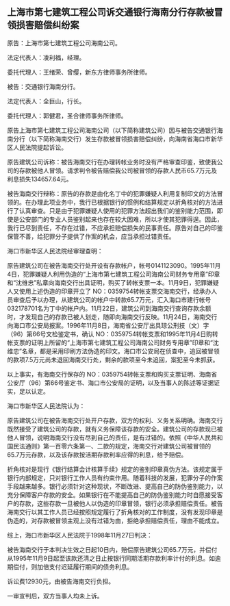 ## 上海市第七建筑工程公司诉交通银行海南分行存款被冒领损害赔偿纠纷案

原告：上海市第七建筑工程公司海南公司。

法定代表人：凌利福，经理。

委托代理人：王绪荣、曾缨，新东方律师事务所律师。

被告：交通银行海南分行。

法定代表人：全巨山，行长。

委托代理人：郭健君，圣合律师事务所律师。

原告上海市第七建筑工程公司海南公司（以下简称建筑公司）因与被告交通银行海南分行（以下简称海南交行）发生存款被冒领损害赔偿纠纷，向海南省海口市新华区人民法院提起诉讼。

原告建筑公司诉称：被告海南交行在办理转帐业务时没有严格审查印鉴，致使我公司的存款被他人冒领。请求判令被告赔偿我公司被冒领的存款人民币65.7万元及利息损失134657.64元。

被告海南交行辩称：原告的存款是由化名丁中的犯罪嫌疑人利用复制印文的方法冒领的。在办理此项业务中，我行已根据银行的惯例和结算规定以折角核对的方法进行了认真审查。只是由于犯罪嫌疑人使用的犯罪方法超出我们的鉴别能力范围，即使是公安部门的专业人员鉴别起来也存在较大困难，所以才使其犯罪得逞。因此，我行已尽到责任，不存在过错，不应承担赔偿损失的民事责任。原告对自己的印鉴保管不善，给犯罪分子提供了作案的机会，应当承担过错责任。

海口市新华区人民法院经审理查明：

原告建筑公司在被告海南交行处开设有存款帐户，帐号0141123090。1995年11月4日，犯罪嫌疑人利用伪造的“上海市第七建筑工程公司海南公司财务专用章”印章和“沈维忠”私章向海南交行出具证明，购买了转帐支票一本。11月9日，犯罪嫌疑人又使用上述伪造的印章开立了 NO：0359754转帐支票交海南交行，经承办人员审查后予以办理，从建筑公司的帐户中转款65.7万元，汇入海口市建行帐号032178701名为丁中的帐户内。11月22日，建筑公司到海南交行查询存款余额时，才发现自己的存款已被人划走，随即向海南交行反映。11月24日，海南交行向海口市公安局报案。1996年11月8日，海南省公安厅出具琼公刑技（文）字（96）第66号文检鉴定书，确认 NO：0359754转帐支票和1995年11月4日购转帐支票的证明上所留的“上海市第七建筑工程公司海南公司财务专用章”印章和“沈维忠”名章，都是采用印刷方法伪造的印文。海口市公安局在侦查中，追回被冒领的款项7.5万元尚未退回海南交行处，剩余的款项至今未追回，案犯至今未抓获。

以上事实，有海南交行保存的 NO：0359754转帐支票和购买支票证明、海南省公安厅（96）第66号鉴定书、海口市公安局的证明，以及当事人的陈述等证据证实，足以认定。

海口市新华区人民法院认为：

原告建筑公司在被告海南交行处开户存款，双方的权利、义务关系明确。海南交行既然接受了建筑公司的存款，就有义务保障该存款的安全。建筑公司的存款现已被他人冒领，说明海南交行没有尽到自己的责任，是有过错的。依照《中华人民共和国民法通则》第一百零六条第一、二款的规定，海南交行对建筑公司被冒领的65.7万元存款，以及该存款按活期存款利率应得的利息，给予赔偿。

折角核对是现行《银行结算会计核算手续》规定的鉴别印章真伪方法。该规定属于银行内部规定，只对银行工作人员有约束作用。随着科技的发展，犯罪分子的作案手段越来越多。银行必须针对这种现状，不断改进、提高自己的防伪鉴别能力，以充分保障客户存款的安全。如果银行在不能提高自己的防伪鉴别能力时自愿接受客户的存款，这些存款一旦被他人以伪造的印章冒领，银行必须承担赔偿责任。被告海南交行以其工作人员已经按照规定履行了折角核对的工作制度，没有发现印章是伪造的，对存款被冒领主观上没有过错为由，拒绝承担赔偿责任，理由不能成立。

综上，海口市新华区人民法院于1998年11月27日判决：

被告海南交行于本判决生效之日起10日内，赔偿原告建筑公司65.7万元，并偿付从1995年11月9日起至该款还清之日止按银行同期活期存款利率计付的利息。如逾期偿付，则加倍支付迟延履行期间的债务利息。

诉讼费12930元，由被告海南交行负担。

一审宣判后，双方当事人均未上诉。

